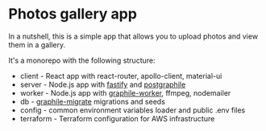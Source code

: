 
# Photos gallery app


In a nutshell, this is a simple app that allows you to upload photos and view them in a gallery.

It's a monorepo with the following structure:

- client - React app with react-router, apollo-client, material-ui
- server - Node.js app with [fastify](https://www.fastify.io/) and [postgraphile](https://www.graphile.org/postgraphile/)
- worker - Node.js app with [graphile-worker](https://github.com/graphile/worker), ffmpeg, nodemailer
- db - [graphile-migrate](https://github.com/graphile/migrate) migrations and seeds
- config - common environment variables loader and public .env files
- terraform - Terraform configuration for AWS infrastructure